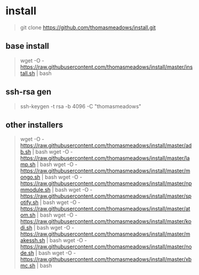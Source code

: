 # install
> git clone https://github.com/thomasmeadows/install.git

## base install
> wget -O - https://raw.githubusercontent.com/thomasmeadows/install/master/install.sh | bash

## ssh-rsa gen
> ssh-keygen -t rsa -b 4096 -C "thomasmeadows"

## other installers
> wget -O - https://raw.githubusercontent.com/thomasmeadows/install/master/adb.sh | bash
> wget -O - https://raw.githubusercontent.com/thomasmeadows/install/master/lamp.sh | bash
> wget -O - https://raw.githubusercontent.com/thomasmeadows/install/master/mongo.sh | bash
> wget -O - https://raw.githubusercontent.com/thomasmeadows/install/master/npmmodule.sh | bash
> wget -O - https://raw.githubusercontent.com/thomasmeadows/install/master/spotify.sh | bash
> wget -O - https://raw.githubusercontent.com/thomasmeadows/install/master/atom.sh | bash
> wget -O - https://raw.githubusercontent.com/thomasmeadows/install/master/kodi.sh | bash
> wget -O - https://raw.githubusercontent.com/thomasmeadows/install/master/makessh.sh | bash
> wget -O - https://raw.githubusercontent.com/thomasmeadows/install/master/node.sh | bash
> wget -O - https://raw.githubusercontent.com/thomasmeadows/install/master/xbmc.sh | bash
